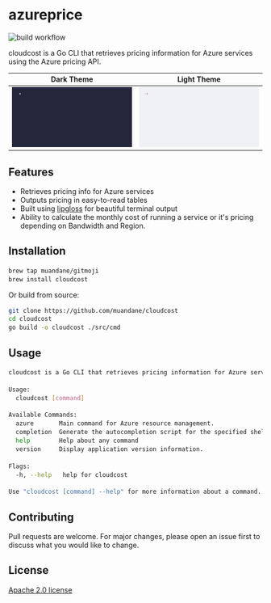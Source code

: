 # azureprice

![build workflow](https://github.com/muandane/azureprice/actions/workflows/release.yml/badge.svg)

cloudcost is a Go CLI that retrieves pricing information for Azure services using the Azure pricing API.

|Dark Theme|Light Theme|
|---|---|
|![Cloud cost Demo dark themed terminal](./demo-dark.gif)|![Cloud cost Demo light themeed terminal](./demo-light.gif)|





## Features

- Retrieves pricing info for Azure services
- Outputs pricing in easy-to-read tables
- Built using [lipgloss](https://github.com/charmbracelet/lipgloss) for beautiful terminal output
- Ability to calculate the monthly cost of running a service or it's pricing depending on Bandwidth and Region.

## Installation

```sh
brew tap muandane/gitmoji
brew install cloudcost
```

Or build from source:

```sh
git clone https://github.com/muandane/cloudcost
cd cloudcost
go build -o cloudcost ./src/cmd  
```

## Usage

```sh
cloudcost is a Go CLI that retrieves pricing information for Azure services using the Azure pricing API.

Usage:
  cloudcost [command]

Available Commands:
  azure       Main command for Azure resource management.
  completion  Generate the autocompletion script for the specified shell
  help        Help about any command
  version     Display application version information.

Flags:
  -h, --help   help for cloudcost

Use "cloudcost [command] --help" for more information about a command.
```

## Contributing

Pull requests are welcome. For major changes, please open an issue first to discuss what you would like to change.

## License

[Apache 2.0 license](https://www.apache.org/licenses/LICENSE-2.0)

